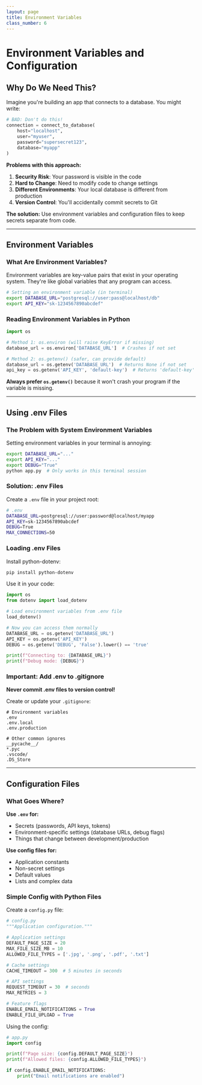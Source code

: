 ```yaml
---
layout: page
title: Environment Variables
class_number: 6
---
```


# Environment Variables and Configuration

## Why Do We Need This?

Imagine you're building an app that connects to a database. You might write:

```python
# BAD: Don't do this!
connection = connect_to_database(
    host="localhost",
    user="myuser", 
    password="supersecret123",
    database="myapp"
)
```

**Problems with this approach:**
1. **Security Risk**: Your password is visible in the code
2. **Hard to Change**: Need to modify code to change settings
3. **Different Environments**: Your local database is different from production
4. **Version Control**: You'll accidentally commit secrets to Git

**The solution:** Use environment variables and configuration files to keep secrets separate from code.

---

## Environment Variables

### What Are Environment Variables?

Environment variables are key-value pairs that exist in your operating system. They're like global variables that any program can access.

```bash
# Setting an environment variable (in terminal)
export DATABASE_URL="postgresql://user:pass@localhost/db"
export API_KEY="sk-1234567890abcdef"
```

### Reading Environment Variables in Python

```python
import os

# Method 1: os.environ (will raise KeyError if missing)
database_url = os.environ['DATABASE_URL']  # Crashes if not set

# Method 2: os.getenv() (safer, can provide default)
database_url = os.getenv('DATABASE_URL')  # Returns None if not set
api_key = os.getenv('API_KEY', 'default-key')  # Returns 'default-key' if not set
```

**Always prefer `os.getenv()`** because it won't crash your program if the variable is missing.


---

## Using .env Files

### The Problem with System Environment Variables

Setting environment variables in your terminal is annoying:
```bash
export DATABASE_URL="..."
export API_KEY="..."
export DEBUG="True"
python app.py  # Only works in this terminal session
```

### Solution: .env Files

Create a `.env` file in your project root:

```bash
# .env
DATABASE_URL=postgresql://user:password@localhost/myapp
API_KEY=sk-1234567890abcdef
DEBUG=True
MAX_CONNECTIONS=50
```

### Loading .env Files

Install python-dotenv:
```bash
pip install python-dotenv
```

Use it in your code:
```python
import os
from dotenv import load_dotenv

# Load environment variables from .env file
load_dotenv()

# Now you can access them normally
DATABASE_URL = os.getenv('DATABASE_URL')
API_KEY = os.getenv('API_KEY')
DEBUG = os.getenv('DEBUG', 'False').lower() == 'true'

print(f"Connecting to: {DATABASE_URL}")
print(f"Debug mode: {DEBUG}")
```

### Important: Add .env to .gitignore

**Never commit .env files to version control!**

Create or update your `.gitignore`:
```gitignore
# Environment variables
.env
.env.local
.env.production

# Other common ignores
__pycache__/
*.pyc
.vscode/
.DS_Store
```

---

## Configuration Files

### What Goes Where?

**Use `.env` for:**
- Secrets (passwords, API keys, tokens)
- Environment-specific settings (database URLs, debug flags)
- Things that change between development/production

**Use config files for:**
- Application constants
- Non-secret settings
- Default values
- Lists and complex data

### Simple Config with Python Files

Create a `config.py` file:

```python
# config.py
"""Application configuration."""

# Application settings
DEFAULT_PAGE_SIZE = 20
MAX_FILE_SIZE_MB = 10
ALLOWED_FILE_TYPES = ['.jpg', '.png', '.pdf', '.txt']

# Cache settings
CACHE_TIMEOUT = 300  # 5 minutes in seconds

# API settings
REQUEST_TIMEOUT = 30  # seconds
MAX_RETRIES = 3

# Feature flags
ENABLE_EMAIL_NOTIFICATIONS = True
ENABLE_FILE_UPLOAD = True
```

Using the config:
```python
# app.py
import config

print(f"Page size: {config.DEFAULT_PAGE_SIZE}")
print(f"Allowed files: {config.ALLOWED_FILE_TYPES}")

if config.ENABLE_EMAIL_NOTIFICATIONS:
    print("Email notifications are enabled")
```
